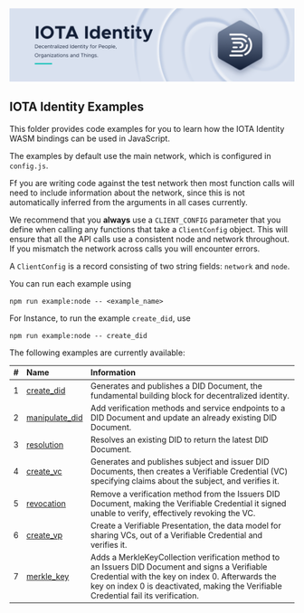 ![banner](./../../../.meta/identity_banner.png)

## IOTA Identity Examples

This folder provides code examples for you to learn how the IOTA Identity WASM bindings can be used in JavaScript.

The examples by default use the main network, which is configured in `config.js`.

Ff you are writing code against the test network then most function calls will need to include information about the
network, since this is not automatically inferred from the arguments in all cases currently.

We recommend that you **always** use a `CLIENT_CONFIG` parameter that you define when calling any functions that take a
`ClientConfig` object. This will ensure that all the API calls use a consistent node and network throughout. If you
mismatch the network across calls you will encounter errors.

A `ClientConfig` is a record consisting of two string fields: `network` and `node`.

You can run each example using

```
npm run example:node -- <example_name>
```

For Instance, to run the example `create_did`, use

```
npm run example:node -- create_did
```

The following examples are currently available:

|  #  | Name                                | Information                                                                                                                                                                                                                                |
| :-: | :---------------------------------- | :----------------------------------------------------------------------------------------------------------------------------------------------------------------------------------------------------------------------------------------- |
|  1  | [create_did](create_did.js)         | Generates and publishes a DID Document, the fundamental building block for decentralized identity.                                                                                                                                         |
|  2  | [manipulate_did](manipulate_did.js) | Add verification methods and service endpoints to a DID Document and update an already existing DID Document.                                                                                                                              |
|  3  | [resolution](resolution.js)         | Resolves an existing DID to return the latest DID Document.                                                                                                                                                                                |
|  4  | [create_vc](create_vc.js)           | Generates and publishes subject and issuer DID Documents, then creates a Verifiable Credential (VC) specifying claims about the subject, and verifies it.                                                                                  |
|  5  | [revocation](revocation.js)         | Remove a verification method from the Issuers DID Document, making the Verifiable Credential it signed unable to verify, effectively revoking the VC.                                                                                      |
|  6  | [create_vp](create_vp.js)           | Create a Verifiable Presentation, the data model for sharing VCs, out of a Verifiable Credential and verifies it.                                                                                                                          |
|  7  | [merkle_key](merkle_key.js)         | Adds a MerkleKeyCollection verification method to an Issuers DID Document and signs a Verifiable Credential with the key on index 0. Afterwards the key on index 0 is deactivated, making the Verifiable Credential fail its verification. |

